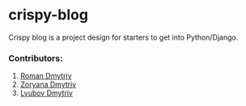 # crispy-blog
Crispy blog is a project design for starters to get into Python/Django.

### Contributors:
1. [Roman Dmytriv](https://github.com/roman-dmytriv)
2. [Zoryana Dmytriv](https://github.com/zoryanadmytriv)
3. [Lyubov Dmytriv](https://github.com/dmytrivlyubov)